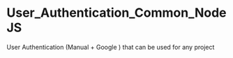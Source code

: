 # User_Authentication_Common_NodeJS
User Authentication (Manual + Google ) that can be used for any project

